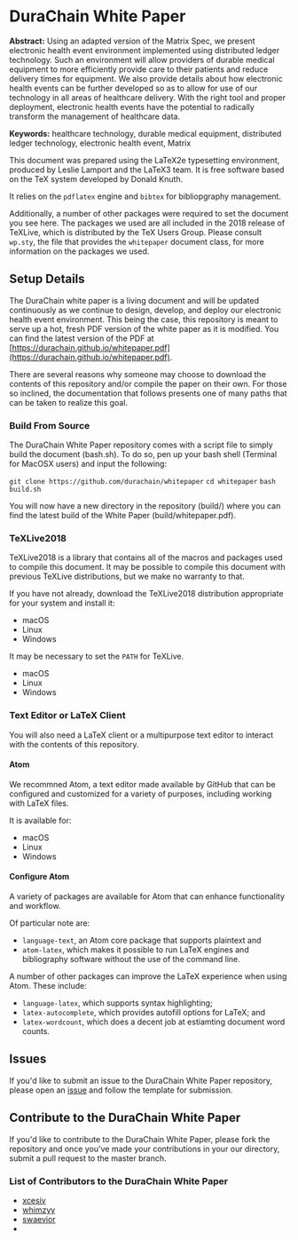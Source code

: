 # DuraChain White Paper
**Abstract:** Using an adapted version of the Matrix Spec, we present electronic health event environment implemented using distributed ledger technology. Such an environment will allow providers of durable medical equipment to more efficiently provide care to their patients and reduce delivery times for equipment. We also provide details about how electronic health events can be further developed so as to allow for use of our technology in all areas of healthcare delivery. With the right tool and proper deployment, electronic health events have the potential to radically transform the management of healthcare data.

**Keywords:** healthcare technology, durable medical equipment, distributed ledger technology, electronic health event, Matrix

This document was prepared using the LaTeX2e typesetting environment, produced by Leslie Lamport and the LaTeX3 team. It is free software based on the TeX system developed by Donald Knuth.

It relies on the `pdflatex` engine and `bibtex` for bibliopgraphy management.

Additionally, a number of other packages were required to set the document you see here. The packages we used are all included in the 2018 release of TeXLive, which is distributed by the TeX Users Group. Please consult `wp.sty`, the file that provides the `whitepaper` document class, for more information on the packages we used.

## Setup Details
The DuraChain white paper is a living document and will be updated continuously as we continue to design, develop, and deploy our electronic health event environment. This being the case, this repository is meant to serve up a hot, fresh PDF version of the white paper as it is modified. You can find the latest version of the PDF at [https://durachain.github.io/whitepaper.pdf](https://durachain.github.io/whitepaper.pdf).

There are several reasons why someone may choose to download the contents of this repository and/or compile the paper on their own. For those so inclined, the documentation that follows presents one of many paths that can be taken to realize this goal.

### Build From Source
The DuraChain White Paper repository comes with a script file to simply build the document (bash.sh). To do so, pen up your bash shell (Terminal for MacOSX users) and input the following:

`git clone https://github.com/durachain/whitepaper`
`cd whitepaper`
`bash build.sh`

You will now have a new directory in the repository (build/) where you can find the latest build of the White Paper (build/whitepaper.pdf).

### TeXLive2018
TeXLive2018 is a library that contains all of the macros and packages used to compile this document. It may be possible to compile this document with previous TeXLive distributions, but we make no warranty to that.

If you have not already, download the TeXLive2018 distribution appropriate for your system and install it:
- macOS
- Linux
- Windows

It may be necessary to set the `PATH` for TeXLive.
- macOS
- Linux
- Windows

### Text Editor or LaTeX Client
You will also need a LaTeX client or a multipurpose text editor to interact with the contents of this repository.

#### Atom
We recommned Atom, a text editor made available by GitHub that can be configured and customized for a variety of purposes, including working with LaTeX files.

It is available for:
- macOS
- Linux
- Windows

#### Configure Atom
A variety of packages are available for Atom that can enhance functionality and workflow.

Of particular note are:
- `language-text`, an Atom core package that supports plaintext and
- `atom-latex`, which makes it possible to run LaTeX engines and bibliography software without the use of the command line.

A number of other packages can improve the LaTeX experience when using Atom. These include:
- `language-latex`, which supports syntax highlighting;
- `latex-autocomplete`, which provides autofill options for LaTeX; and
- `latex-wordcount`, which does a decent job at estiamting document word counts.

## Issues
If you'd like to submit an issue to the DuraChain White Paper repository, please open an [issue](https://github.com/durachain/whitepaper/issues) and follow the template for submission.

## Contribute to the DuraChain White Paper
If you'd like to contribute to the DuraChain White Paper, please fork the repository and once you've made your contributions in your our directory, submit a pull request to the master branch.

### List of Contributors to the DuraChain White Paper
- [xcesiv](https://github.com/xcesiv)
- [whimzyy](https://github.com/whimzyy)
- [swaevior](https://github.com/swaevior)
-
